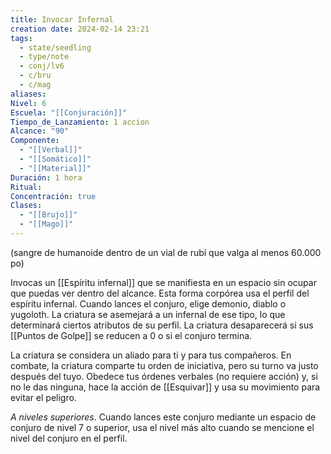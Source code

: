 ```yaml
---
title: Invocar Infernal
creation date: 2024-02-14 23:21
tags:
  - state/seedling
  - type/note
  - conj/lv6
  - c/bru
  - c/mag
aliases: 
Nivel: 6
Escuela: "[[Conjuración]]"
Tiempo_de_Lanzamiento: 1 accion
Alcance: "90"
Componente:
  - "[[Verbal]]"
  - "[[Somático]]"
  - "[[Material]]"
Duración: 1 hora
Ritual: 
Concentración: true
Clases:
  - "[[Brujo]]"
  - "[[Mago]]"
---
```

(sangre de humanoide dentro de un vial de rubí que valga al menos 60.000 po)

Invocas un [[Espíritu infernal]] que se manifiesta en un espacio sin ocupar que puedas ver dentro del
alcance. Esta forma corpórea usa el perfil del espíritu infernal. Cuando lances el conjuro, elige
demonio, diablo o yugoloth. La criatura se asemejará a un infernal de ese tipo, lo que determinará
ciertos atributos de su perfil. La criatura desaparecerá si sus [[Puntos de Golpe]] se reducen a 0 o si el conjuro termina.

La criatura se considera un aliado para ti y para tus compañeros. En combate, la criatura comparte tu orden de iniciativa, pero su turno va justo después del tuyo. Obedece tus órdenes verbales (no requiere acción) y, si no le das ninguna, hace la acción de [[Esquivar]] y usa su movimiento para evitar el peligro.

*A niveles superiores*. Cuando lances este conjuro mediante un espacio de conjuro de nivel 7 o
superior, usa el nivel más alto cuando se mencione el nivel del conjuro en el perfil.
